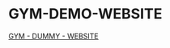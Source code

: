 # GYM-DEMO-WEBSITE
[GYM - DUMMY - WEBSITE](https://laluprasad-m.github.io/GYM-DEMO-WEBSITE/views/index.html)
